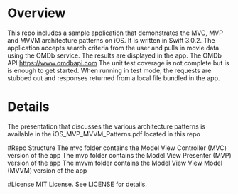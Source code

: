 # Overview
This repo includes a sample application that demonstrates the MVC, MVP and MVVM architecture patterns on iOS. It is written in Swift 3.0.2. 
The application accepts search criteria from the user and pulls in movie data using the OMDb service. The results are displayed in the app.
The OMDb API:https://www.omdbapi.com
The unit test coverage is not complete but is is enough to get started. When running in test mode, the requests are stubbed out and responses returned from a local file bundled in the app.

# Details
The  presentation that discusses the various architecture patterns is available in the iOS_MVP_MVVM_Patterns.pdf located in this repo

#Repo Structure
The mvc folder contains the Model View Controller (MVC) version of the app
The mvp folder contains the Model View Presenter (MVP) version of the app
The mvvm folder contains the Model View View Model (MVVM) version of the app


#License
MIT License. See LICENSE for details.


